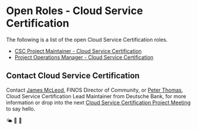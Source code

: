 # Open Roles - Cloud Service Certification

The following is a list of the open Cloud Service Certification roles.

* [CSC Project Maintainer - Cloud Service Certification](cloud-service-certification-project-maintainer.md)
* [Project Operations Manager - Cloud Service Certification](project-operations-manager.md)

## Contact Cloud Service Certification

Contact [James McLeod](james@finos.org), FINOS Director of Community, or  [Peter Thomas](peter.thomas@db.com), Cloud Service Certification Lead Maintainer from Deutsche Bank, for more information or drop into the next [Cloud Service Certification Project Meeting](https://github.com/finos/cloud-service-certification/issues?q=label%3Ameeting+) to say hello.

🌤 🚀 🤖
